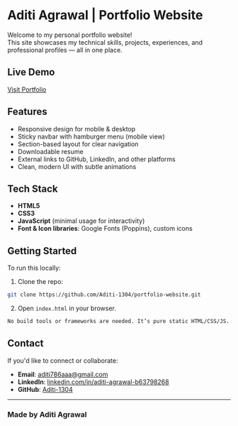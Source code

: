# Aditi Agrawal | Portfolio Website

Welcome to my personal portfolio website!  
This site showcases my technical skills, projects, experiences, and professional profiles — all in one place.

## Live Demo

[Visit Portfolio](https://aditi-1304.github.io/index.html)

## Features

- Responsive design for mobile & desktop
- Sticky navbar with hamburger menu (mobile view)
- Section-based layout for clear navigation
- Downloadable resume
- External links to GitHub, LinkedIn, and other platforms
- Clean, modern UI with subtle animations

## Tech Stack

- **HTML5**
- **CSS3**
- **JavaScript** (minimal usage for interactivity)
- **Font & Icon libraries**: Google Fonts (Poppins), custom icons

## Getting Started

To run this locally:

1. Clone the repo:

```bash
git clone https://github.com/Aditi-1304/portfolio-website.git
```

2. Open `index.html` in your browser.

```bash
No build tools or frameworks are needed. It’s pure static HTML/CSS/JS.
```

## Contact

If you'd like to connect or collaborate:

- **Email**: [aditi786aaa@gmail.com](mailto:aditi786aaa@gmail.com)
- **LinkedIn**: [linkedin.com/in/aditi-agrawal-b63798268](https://www.linkedin.com/in/aditi-agrawal-b63798268)
- **GitHub**: [Aditi-1304](https://github.com/Aditi-1304)

---

### Made by Aditi Agrawal
